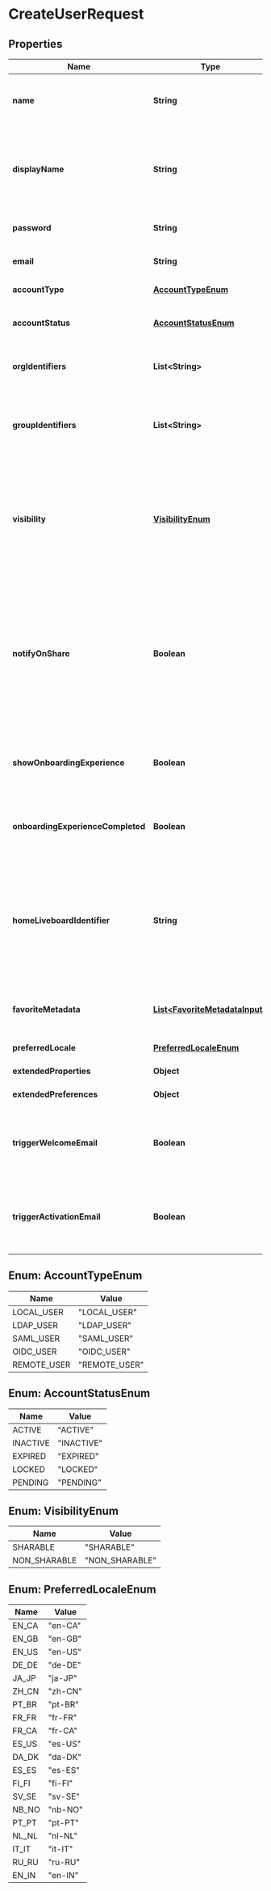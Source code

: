 

# CreateUserRequest


## Properties

| Name | Type | Description | Notes |
|------------ | ------------- | ------------- | -------------|
|**name** | **String** | Name of the user. The username string must be unique. |  |
|**displayName** | **String** | A unique display name string for the user account, usually their first and last name |  |
|**password** | **String** | Password for the user account. |  [optional] |
|**email** | **String** | Email of the user account |  |
|**accountType** | [**AccountTypeEnum**](#AccountTypeEnum) | Type of the account. |  [optional] |
|**accountStatus** | [**AccountStatusEnum**](#AccountStatusEnum) | Current status of the user account. |  [optional] |
|**orgIdentifiers** | **List&lt;String&gt;** | List of Org IDs to which the user belongs. |  [optional] |
|**groupIdentifiers** | **List&lt;String&gt;** | GUIDs or names of the groups to which the newly created user belongs. |  [optional] |
|**visibility** | [**VisibilityEnum**](#VisibilityEnum) | Visibility of the users. When set to SHARABLE, the user is visible to other users and groups when they try to share an object. |  [optional] |
|**notifyOnShare** | **Boolean** | User preference for receiving email notifications when another ThoughtSpot user shares a metadata object such as Answer, Liveboard, or Worksheet. |  [optional] |
|**showOnboardingExperience** | **Boolean** | The user preference for revisiting the onboarding experience. |  [optional] |
|**onboardingExperienceCompleted** | **Boolean** | flag to get the on-boarding experience is completed or not. |  [optional] |
|**homeLiveboardIdentifier** | **String** | GUID of the Liveboard to set a default Liveboard for the user. ThoughtSpot displays this Liveboard on the Home page when the user logs in. |  [optional] |
|**favoriteMetadata** | [**List&lt;FavoriteMetadataInput&gt;**](FavoriteMetadataInput.md) | Metadata objects to add to the user&#39;s favorites list. |  [optional] |
|**preferredLocale** | [**PreferredLocaleEnum**](#PreferredLocaleEnum) | Locale for the user. |  [optional] |
|**extendedProperties** | **Object** | Properties for the user |  [optional] |
|**extendedPreferences** | **Object** | Preferences for the user |  [optional] |
|**triggerWelcomeEmail** | **Boolean** | Flag to indicate whether welcome email should be sent to user |  [optional] |
|**triggerActivationEmail** | **Boolean** | Flag to indicate whether activation email should be sent to user |  [optional] |



## Enum: AccountTypeEnum

| Name | Value |
|---- | -----|
| LOCAL_USER | &quot;LOCAL_USER&quot; |
| LDAP_USER | &quot;LDAP_USER&quot; |
| SAML_USER | &quot;SAML_USER&quot; |
| OIDC_USER | &quot;OIDC_USER&quot; |
| REMOTE_USER | &quot;REMOTE_USER&quot; |



## Enum: AccountStatusEnum

| Name | Value |
|---- | -----|
| ACTIVE | &quot;ACTIVE&quot; |
| INACTIVE | &quot;INACTIVE&quot; |
| EXPIRED | &quot;EXPIRED&quot; |
| LOCKED | &quot;LOCKED&quot; |
| PENDING | &quot;PENDING&quot; |



## Enum: VisibilityEnum

| Name | Value |
|---- | -----|
| SHARABLE | &quot;SHARABLE&quot; |
| NON_SHARABLE | &quot;NON_SHARABLE&quot; |



## Enum: PreferredLocaleEnum

| Name | Value |
|---- | -----|
| EN_CA | &quot;en-CA&quot; |
| EN_GB | &quot;en-GB&quot; |
| EN_US | &quot;en-US&quot; |
| DE_DE | &quot;de-DE&quot; |
| JA_JP | &quot;ja-JP&quot; |
| ZH_CN | &quot;zh-CN&quot; |
| PT_BR | &quot;pt-BR&quot; |
| FR_FR | &quot;fr-FR&quot; |
| FR_CA | &quot;fr-CA&quot; |
| ES_US | &quot;es-US&quot; |
| DA_DK | &quot;da-DK&quot; |
| ES_ES | &quot;es-ES&quot; |
| FI_FI | &quot;fi-FI&quot; |
| SV_SE | &quot;sv-SE&quot; |
| NB_NO | &quot;nb-NO&quot; |
| PT_PT | &quot;pt-PT&quot; |
| NL_NL | &quot;nl-NL&quot; |
| IT_IT | &quot;it-IT&quot; |
| RU_RU | &quot;ru-RU&quot; |
| EN_IN | &quot;en-IN&quot; |




